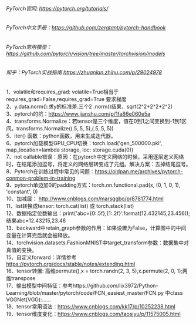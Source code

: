 ###### PyTorch官网: https://pytorch.org/tutorials/  
###### PyTorch中文手册：https://github.com/zergtant/pytorch-handbook  
###### PyTorch常用模型：https://github.com/pytorch/vision/tree/master/torchvision/models
###### 知乎：PyTorch实战指南 https://zhuanlan.zhihu.com/p/29024978  

1、volatile和requires_grad: volatile=True相当于requires_grad=False,requires_grad=True 要求梯度  
2、y.data.norm():求y的标准差.三个2 .norm()结果，sqrt(2^2+2^2+2^2)   
3、pytorch的坑：https://www.jianshu.com/p/1fa86e060e5a  
4、transforms.Normalize：若tensor是三个维度，值在0到1之间变换到-1到1区间。transforms.Normalize((.5,.5,.5),(.5,.5,.5))  
5、iter() 函数：python函数，用来生成迭代器。  
6、pytorch加载模型GPU_CPU切换：torch.load('gen_500000.pkl', map_location=lambda storage, loc: storage.cuda(0))   
7、not callable错误：原因：在pytorch中定义网络的时候，采用逐层定义网络时，在结尾添加逗号，将定义的网络层转变成了元组。解决方案：去掉结尾逗号。  
8、Pytorch在训练过程中常见的问题：https://oldpan.me/archives/pytorch-conmon-problem-in-training  
9、pytorch单边加0的padding方式：torch.nn.functional.pad(x, (0, 1, 0, 1), 'constant', 0)  
10、加减层： http://www.cnblogs.com/marsggbo/p/8781774.html  
11、list转换成tensor: torch.cat(list) 或 torch.stack(list)  
12、数据指定位数输出：print('abc={0:.5f},{1:.2f}'.format(12.432145,23.456));结果abc=12.43215,23.46  
13、backward中retain_graph参数的作用：如果设置为False，计算图中的中间变量在计算完后就会被释放。  
14、torchvision.datasets.FashionMNIST中target_transform参数：数据集中对真值的变换。  
15、自定义forward：详情参考 https://pytorch.org/docs/stable/notes/extending.html  
16、tensor转置: 高维permute(),x = torch.randn(2, 3, 5),x.permute(2, 0, 1);两维transpose      
17、输出模型中间特征：参考https://github.com/lix3972/Python-Learning/blob/master/pytorch/code/FCN_easiest_master/FCN.py 中class VGGNet(VGG):……    
18、tensor常用语法：https://www.cnblogs.com/kk17/p/10252238.html   
19、tensor维度变化：https://www.cnblogs.com/taosiyu/p/11575005.html
 
